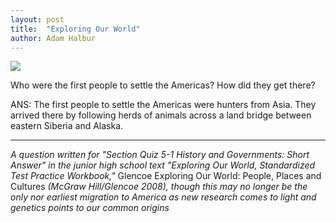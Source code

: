 ```yaml
---
layout: post
title:  "Exploring Our World"
author: Adam Halbur
---
```


![](https://c1.staticflickr.com/5/4887/46053156555_9faeba7b2d_h.jpg)

Who were the first people to settle the Americas? How did they get there?  

ANS: The first people to settle the Americas were hunters from Asia. They arrived there by following herds of animals across a land bridge between eastern Siberia and Alaska.  

--------------------------
*A question written for "Section Quiz 5-1 History and Governments: Short Answer" in the junior high school text "Exploring Our World, Standardized Test Practice Workbook,"* Glencoe Exploring Our World: People, Places and Cultures *(McGraw Hill/Glencoe 2008), though this may no longer be the only nor earliest migration to America as new research comes to light and genetics points to our common origins*
